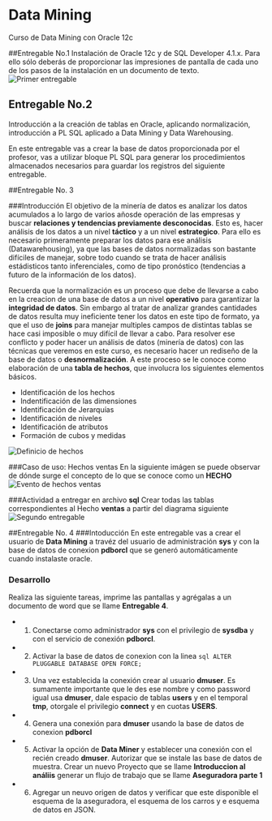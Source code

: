 # Data Mining
Curso de Data Mining con Oracle 12c

##Entregable No.1
Instalación de Oracle 12c y de SQL Developer 4.1.x. Para ello sólo deberás de proporcionar las impresiones de pantalla de cada uno de los pasos de la instalación en un documento  de texto.
![Primer entregable](http://shotcretemexico.com/cursos/base-datos/entregable1.png)

## Entregable No.2
Introducción a la creación de tablas en Oracle, aplicando normalización, introducción a PL SQL aplicado a Data Mining y Data Warehousing.

En este entregable vas a crear la base de datos proporcionada por el profesor, vas a utilizar bloque PL SQL para generar los procedimientos almacenados necesarios para guardar los registros del siguiente entregable.

##Entregable No. 3

###Introducción
El objetivo de la minería de datos es analizar los datos acumulados a lo largo de varios añosde operación de las empresas y buscar **relaciones y tendencias previamente desconocidas**. Esto es, hacer análisis de los datos a un nivel **táctico** y a un nivel **estrategico**.
Para ello es necesario primeramente preparar los datos para ese análisis (Datawarehousing), ya que las bases de datos normalizadas son bastante difíciles de manejar, sobre todo cuando se trata de hacer análisis estádisticos tanto inferenciales, como de tipo pronóstico (tendencias a futuro de la información de los datos).

Recuerda que la normalización es un proceso que debe de llevarse a cabo en la creacion de una base  de datos a un nivel **operativo** para garantizar la **integridad de datos**. Sin embargo al tratar de  analizar grandes cantidades de datos resulta muy ineficiente tener los datos en este tipo de formato, ya que el uso de **joins** para manejar multiples campos de distintas tablas se hace casi imposible o muy difícil de llevar a cabo.
Para resolver ese conflicto y poder hacer un análisis de datos (minería de datos) con las técnicas que veremos en este curso,  es necesario hacer un rediseño de la base de datos o **desnormalización**. A este proceso se le conoce como elaboración de una **tabla de hechos**, que involucra los siguientes elementos básicos.
* Identificación de los hechos
* Indentificación de las dimensiones
* Identificación de Jerarquías
* Identificación de niveles
* Identificación de atributos
* Formación de cubos y medidas



![Definicio de hechos](http://shotcretemexico.com/cursos/base-datos/definicion_hechos.png)


###Caso de uso: Hechos ventas
En la siguiente imágen se puede observar de dónde surge el concepto de lo que se conoce como un **HECHO**
![Evento de hechos  ventas](http://shotcretemexico.com/cursos/base-datos/tabla_hechos_ventas.png)

###Actividad a entregar en archivo **sql**
Crear todas las tablas correspondientes al Hecho **ventas** a partir del diagrama siguiente
![Segundo entregable](http://shotcretemexico.com/cursos/base-datos/entregable2.png)

##Entregable No. 4
###Intoducción
En este entregable vas a crear el usuario de  **Data Mining** a travéz del usuario de administración  **sys** y con la base de datos de conexion **pdborcl** que se generó automáticamente cuando instalaste oracle.
### Desarrollo
Realiza las siguiente tareas, imprime las pantallas y agrégalas a un documento de word que se llame **Entregable 4**.

* 1. Conectarse como administrador **sys** con el privilegio de **sysdba** y con el servicio de conexión **pdborcl**.
* 2. Activar la base de datos de conexion con la linea ```sql ALTER PLUGGABLE DATABASE OPEN FORCE;```
* 3. Una vez establecida la conexión crear al usuario **dmuser**. Es sumamente importante que le des ese nombre y como password igual usa **dmuser**, dale espacio de tablas **users** y en el temporal **tmp**,  otorgale el privilegio **connect**  y en cuotas **USERS**.
* 4. Genera una conexión para **dmuser** usando la base de datos de conexion **pdborcl**
* 5. Activar la opción de **Data Miner** y establecer una conexión con el recién creado **dmuser**. Autorizar que se instale las base de datos de muestra. Crear un nuevo Proyecto que se llame **Introduccion al análiis** generar un flujo de trabajo que se llame **Aseguradora parte 1**
* 6. Agregar un neuvo origen de datos y verificar que este disponible el esquema de la aseguradora, el esquema de los carros y e esquema de datos en JSON.


